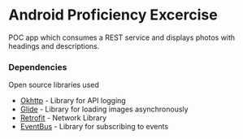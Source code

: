 # Android Proficiency Excercise
POC app which consumes a REST service and displays photos with
headings and descriptions.

### Dependencies

 Open source libraries used
 
* [Okhttp](https://square.github.io/okhttp/) - Library for API logging
* [Glide](https://bumptech.github.io/glide/) - Library for loading images asynchronously
* [Retrofit](https://square.github.io/retrofit/) - Network Library
* [EventBus](https://github.com/greenrobot/EventBus) - Library for subscribing to events


